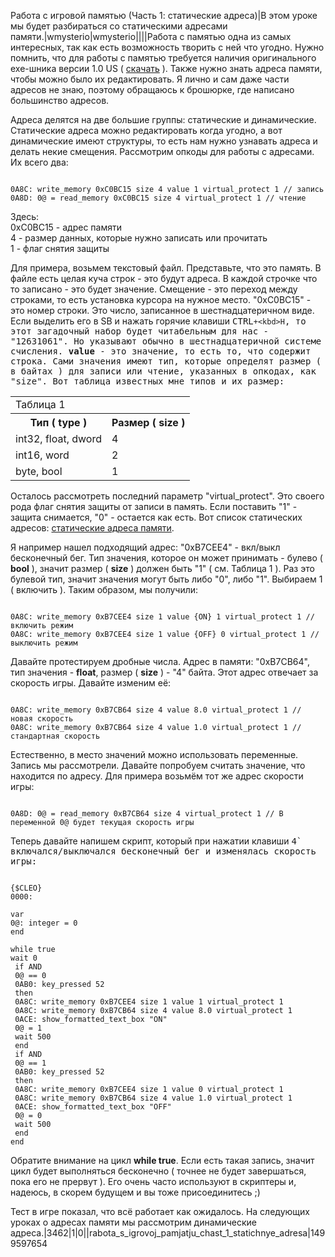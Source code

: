 Работа с игровой памятью (Часть 1: статические адреса)|В этом уроке мы будет разбираться со статическими адресами памяти.|wmysterio|wmysterio||||Работа с памятью одна из самых интересных, так как есть возможность творить с ней что угодно. Нужно помнить, что для работы с памятью требуется наличия оригинального exe-шника версии 1.0 US ( <a href="/load/gta_sa/raznoe/originalnyj_exe_gta_san_andreas_us_1_0/73-1-0-13">скачать</a> ). Также нужно знать адреса памяти, чтобы можно было их редактировать. Я лично и сам даже части адресов не знаю, поэтому обращаюсь к брошюрке, где написано большинство адресов.

Адреса делятся на две большие группы: статические и динамические. Статические адреса можно редактировать когда угодно, а вот динамические имеют структуры, то есть нам нужно узнавать адреса и делать некие смещения. Рассмотрим опкоды для работы с адресами. Их всего два:


```

0A8C: write_memory 0xC0BC15 size 4 value 1 virtual_protect 1 // запись
0A8D: 0@ = read_memory 0xC0BC15 size 4 virtual_protect 1 // чтение
```



<div class="panel panel-default">
 <div class="panel-body">
Здесь:<br>
0xC0BC15 - адрес памяти<br>
4 - размер данных, которые нужно записать или прочитать<br>
1 - флаг снятия защиты
 </div>
</div>

Для примера, возьмем текстовый файл. Представьте, что это память. В файле есть целая куча строк - это будут адреса. В каждой строчке что то записано - это будет значение. Смещение - это переход между строками, то есть установка курсора на нужное место. "0xC0BC15" - это номер строки. Это число, записанное в шестнадцатеричном виде. Если выделить его в SB и нажать горячие клавиши <kbd>CTRL`+<kbd>H`, то этот загадочный набор будет читабельным для нас - "12631061". Но указывают обычно в шестнадцатеричной системе счисления. **value** - это значение, то есть то, что содержит строка. Сами значения имеют тип, которые определят размер ( в байтах ) для записи или чтение, указанных в опкодах, как "size". Вот таблица известных мне типов и их размер:

<table class="table table-bordered"><tbody>
<tr><td colspan="2" class="text-center">Таблица 1</td></tr>
<tr><th>Тип ( type )</th><th>Размер ( size )</th></tr>
<tr><td>int32, float, dword</td><td>4</td></tr>
<tr><td>int16, word</td><td>2</td></tr>
<tr><td>byte, bool</td><td>1</td></tr>
</tbody></table>

Осталось рассмотреть последний параметр "virtual_protect". Это своего рода флаг снятия защиты от записи в память. Если поставить "1" - защита снимается, "0" - остается как есть. Вот список статических адресов: <a href="/dir/gta_sa/statichnye_adresa_pamjati/1-1-0-26">статические адреса памяти</a>.

Я например нашел подходящий адрес: "0xB7CEE4" - вкл/выкл бесконечный бег. Тип значения, которое он может принимать - булево ( **bool** ), значит размер ( **size** ) должен быть "1" ( см. Таблица 1 ). Раз это булевой тип, значит значения могут быть либо "0", либо "1". Выбираем 1 ( включить ). Таким образом, мы получили:


```

0A8C: write_memory 0xB7CEE4 size 1 value {ON} 1 virtual_protect 1 // включить режим
0A8C: write_memory 0xB7CEE4 size 1 value {OFF} 0 virtual_protect 1 // выключить режим
```



Давайте протестируем дробные числа. Адрес в памяти: "0xB7CB64", тип значения - **float**, размер ( **size** ) - "4" байта. Этот адрес отвечает за скорость игры. Давайте изменим её:


```

0A8C: write_memory 0xB7CB64 size 4 value 8.0 virtual_protect 1 // новая скорость
0A8C: write_memory 0xB7CB64 size 4 value 1.0 virtual_protect 1 // стандартная скорость
```



Естественно, в место значений можно использовать переменные. Запись мы рассмотрели. Давайте попробуем считать значение, что находится по адресу. Для примера возьмём тот же адрес скорости игры:


```

0A8D: 0@ = read_memory 0xB7CB64 size 4 virtual_protect 1 // В переменной 0@ будет текущая скорость игры
```



Теперь давайте напишем скрипт, который при нажатии клавиши <kbd>4` включался/выключался бесконечный бег и изменялась скорость игры:


```

{$CLEO}
0000:

var
0@: integer = 0
end

while true
wait 0
 if AND
 0@ == 0
 0AB0: key_pressed 52
 then
 0A8C: write_memory 0xB7CEE4 size 1 value 1 virtual_protect 1
 0A8C: write_memory 0xB7CB64 size 4 value 8.0 virtual_protect 1
 0ACE: show_formatted_text_box "ON"
 0@ = 1
 wait 500
 end
 if AND
 0@ == 1
 0AB0: key_pressed 52
 then
 0A8C: write_memory 0xB7CEE4 size 1 value 0 virtual_protect 1
 0A8C: write_memory 0xB7CB64 size 4 value 1.0 virtual_protect 1 
 0ACE: show_formatted_text_box "OFF"
 0@ = 0
 wait 500
 end
end
```



Обратите внимание на цикл **while true**. Если есть такая запись, значит цикл будет выполняться бесконечно ( точнее не будет завершаться, пока его не прервут ). Его очень часто используют в скриптеры и, надеюсь, в скорем будущем и вы тоже присоединитесь ;)

Тест в игре показал, что всё работает как ожидалось. На следующих уроках о адресах памяти мы рассмотрим динамические адреса.|3462|1|0||rabota_s_igrovoj_pamjatju_chast_1_statichnye_adresa|1499597654